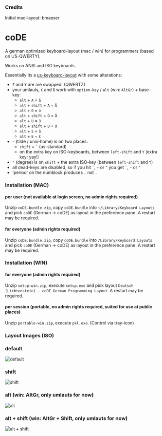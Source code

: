 ### Credits
Initial mac-layout: bmaeser


# coDE
A german optimized keyboard-layout (mac / win) for programmers (based on US-QWERTY).

Works on ANSI and ISO keyboards.

Essentially its a [us-keyboard-layout](http://en.wikipedia.org/wiki/File:KB_United_States-NoAltGr.svg) with some alterations:

* `Z` and `Y` are are swapped. (QWERTZ)
* your umlauts, `€` and `ß` work with `option-key` / `alt` (win: `AltGr`) + base-key:
    * `alt` + `A` = `ä`
    * `alt` + `shift` + `A` = `Ä`
    * `alt` + `O` = `ö`
    * `alt` + `shift` + `O` = `Ö`
    * `alt` + `U` = `ü`
    * `alt` + `shift` + `U` = `Ü`
    * `alt` + `S` = `ß`
    * `alt` + `E` = `€`
* `~` (tilde / unix-home) is on two places:
    * `shift` + `` ` `` (us-standard)
    * on the extra key on ISO-keyboards, between `left-shift` and `Y` (extra key: yay!)
* `°` (degree) is on `shift` + the extra ISO-key (between `left-shift` and `Y`)
* all dead-keys are disabled, so if you hit `` ` ``, `~` or `^` you get `` ` ``, `~` or `^`
* 'period' on the numblock produces `,` not `.`


### Installation (MAC)

#### per user (not available at login screen, no admin rights required)
Unzip `coDE.bundle.zip`, copy `coDE.bundle` into `~/Library/Keyboard Layouts` and pick `coDE` (German -> coDE) as layout in the preference pane. A restart may be required.

#### for everyone (admin rights required)
Unzip `coDE.bundle.zip`, copy `coDE.bundle` into `/Library/Keyboard Layouts` and pick `coDE` (German -> coDE) as layout in the preference pane. A restart may be required.


### Installation (WIN)

#### for everyone (admin rights required)
Unzip `setup-win.zip`, execute `setup.exe` and pick layout `Deutsch (Lichtenstein) - coDE German Programming Layout`. A restart may be required.

#### per session (portable, no admin rights required, suited for use at public places)
Unzip `portable-win.zip`, execute `pkl.exe`. (Control via tray-icon)


### Layout Images (ISO)

### default
![default](https://raw.githubusercontent.com/progmem64/coDE/master/layout-img/default.png)

### shift
![shift](https://raw.githubusercontent.com/progmem64/coDE/master/layout-img/shift.png)

### alt (win: AltGr, only umlauts for now)
![alt](https://raw.githubusercontent.com/progmem64/coDE/master/layout-img/alt.png)

### alt + shift (win: AltGr + Shift, only umlauts for now)
![alt + shift](https://raw.githubusercontent.com/progmem64/coDE/master/layout-img/altshift.png)
